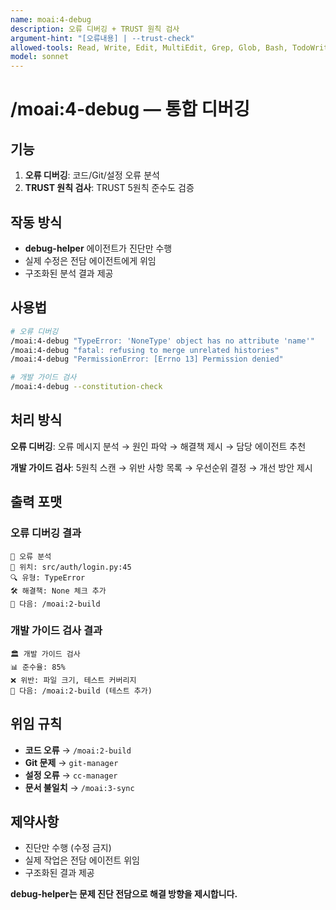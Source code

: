 ```yaml
---
name: moai:4-debug
description: 오류 디버깅 + TRUST 원칙 검사
argument-hint: "[오류내용] | --trust-check"
allowed-tools: Read, Write, Edit, MultiEdit, Grep, Glob, Bash, TodoWrite
model: sonnet
---
```


# /moai:4-debug — 통합 디버깅

## 기능

1. **오류 디버깅**: 코드/Git/설정 오류 분석
2. **TRUST 원칙 검사**: TRUST 5원칙 준수도 검증

## 작동 방식

- **debug-helper** 에이전트가 진단만 수행
- 실제 수정은 전담 에이전트에게 위임
- 구조화된 분석 결과 제공

## 사용법

```bash
# 오류 디버깅
/moai:4-debug "TypeError: 'NoneType' object has no attribute 'name'"
/moai:4-debug "fatal: refusing to merge unrelated histories"
/moai:4-debug "PermissionError: [Errno 13] Permission denied"

# 개발 가이드 검사
/moai:4-debug --constitution-check
```

## 처리 방식

**오류 디버깅**: 오류 메시지 분석 → 원인 파악 → 해결책 제시 → 담당 에이전트 추천

**개발 가이드 검사**: 5원칙 스캔 → 위반 사항 목록 → 우선순위 결정 → 개선 방안 제시

## 출력 포맷

### 오류 디버깅 결과

```
🐛 오류 분석
📍 위치: src/auth/login.py:45
🔍 유형: TypeError
🛠️ 해결책: None 체크 추가
🎯 다음: /moai:2-build
```

### 개발 가이드 검사 결과

```
🏛️ 개발 가이드 검사
📊 준수율: 85%
❌ 위반: 파일 크기, 테스트 커버리지
🎯 다음: /moai:2-build (테스트 추가)
```

## 위임 규칙

- **코드 오류** → `/moai:2-build`
- **Git 문제** → `git-manager`
- **설정 오류** → `cc-manager`
- **문서 불일치** → `/moai:3-sync`

## 제약사항

- 진단만 수행 (수정 금지)
- 실제 작업은 전담 에이전트 위임
- 구조화된 결과 제공

**debug-helper는 문제 진단 전담으로 해결 방향을 제시합니다.**
